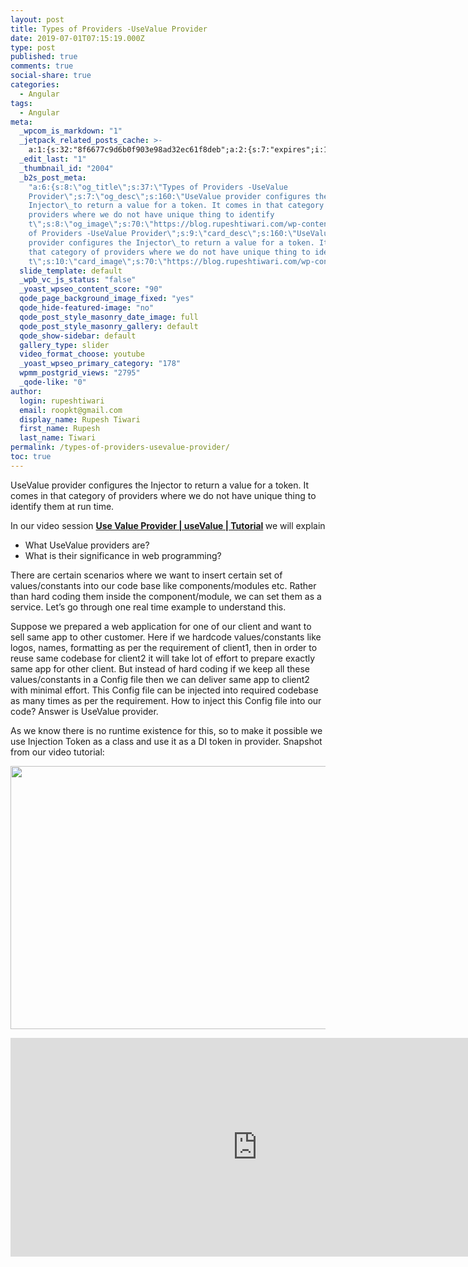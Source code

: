 ```yaml
---
layout: post
title: Types of Providers -UseValue Provider
date: 2019-07-01T07:15:19.000Z
type: post
published: true
comments: true
social-share: true
categories:
  - Angular
tags:
  - Angular
meta:
  _wpcom_is_markdown: "1"
  _jetpack_related_posts_cache: >-
    a:1:{s:32:"8f6677c9d6b0f903e98ad32ec61f8deb";a:2:{s:7:"expires";i:1609838651;s:7:"payload";a:3:{i:0;a:1:{s:2:"id";i:2479;}i:1;a:1:{s:2:"id";i:2410;}i:2;a:1:{s:2:"id";i:2148;}}}}
  _edit_last: "1"
  _thumbnail_id: "2004"
  _b2s_post_meta:
    "a:6:{s:8:\"og_title\";s:37:\"Types of Providers -UseValue
    Provider\";s:7:\"og_desc\";s:160:\"UseValue provider configures the
    Injector\_to return a value for a token. It comes in that category of
    providers where we do not have unique thing to identify
    t\";s:8:\"og_image\";s:70:\"https://blog.rupeshtiwari.com/wp-content/uploads/2019/04/AngularI2.jpg\";s:10:\"card_title\";s:37:\"Types
    of Providers -UseValue Provider\";s:9:\"card_desc\";s:160:\"UseValue
    provider configures the Injector\_to return a value for a token. It comes in
    that category of providers where we do not have unique thing to identify
    t\";s:10:\"card_image\";s:70:\"https://blog.rupeshtiwari.com/wp-content/uploads/2019/04/AngularI2.jpg\";}"
  slide_template: default
  _wpb_vc_js_status: "false"
  _yoast_wpseo_content_score: "90"
  qode_page_background_image_fixed: "yes"
  qode_hide-featured-image: "no"
  qode_post_style_masonry_date_image: full
  qode_post_style_masonry_gallery: default
  qode_show-sidebar: default
  gallery_type: slider
  video_format_choose: youtube
  _yoast_wpseo_primary_category: "178"
  wpmm_postgrid_views: "2795"
  _qode-like: "0"
author:
  login: rupeshtiwari
  email: roopkt@gmail.com
  display_name: Rupesh Tiwari
  first_name: Rupesh
  last_name: Tiwari
permalink: /types-of-providers-usevalue-provider/
toc: true
---
```


<p>UseValue provider configures the Injector to return a value for a token. It comes in that category of providers where we do not have unique thing to identify them at run time.</p>
<p>In our video session <strong><a href="https://www.youtube.com/watch?v=BQoPlIOPCho" target="_blank" rel="noopener noreferrer">Use Value Provider | useValue | Tutorial</a><em> </em></strong>we will explain</p>
<ul>
<li>What UseValue providers are?</li>
<li>What is their significance in web programming?</li>
</ul>
<p>There are certain scenarios where we want to insert certain set of values/constants into our code base like components/modules etc. Rather than hard coding them inside the component/module, we can set them as a service. Let’s go through one real time example to understand this.</p>
<p>Suppose we prepared a web application for one of our client and want to sell same app to other customer. Here if we hardcode values/constants like logos, names, formatting as per the requirement of client1, then in order to reuse same codebase for client2 it will take lot of effort to prepare exactly same app for other client. But instead of hard coding if we keep all these values/constants in a Config file then we can deliver same app to client2 with minimal effort. This Config file can be injected into required codebase as many times as per the requirement. How to inject this Config file into our code? Answer is UseValue provider.</p>
<p>As we know there is no runtime existence for this, so to make it possible we use Injection Token as a class and use it as a DI token in provider. Snapshot from our video tutorial:</p>
<p><img class="alignnone size-full wp-image-2391" src="{{ site.baseurl }}/assets/2019/07/useVale-Provider.png" alt="" width="790" height="421" /></p>
<p><iframe src="https://www.youtube.com/embed/BQoPlIOPCho" width="790" height="350" frameborder="0" allowfullscreen="allowfullscreen"></iframe></p>
